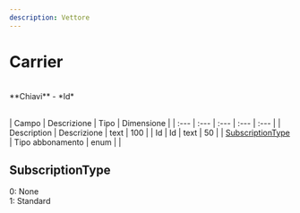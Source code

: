 ```yaml
---
description: Vettore
---
```

# Carrier

<br>
**Chiavi**
- *Id*
<br><br>

| Campo | Descrizione | Tipo | Dimensione | 
| :--- | :--- | :--- | :--- | :--- |
| Description | Descrizione | text | 100 |
| Id | Id | text | 50 |
| [SubscriptionType](#subscriptiontype) | Tipo abbonamento | enum |  |

SubscriptionType
---
0: None<br>1: Standard


